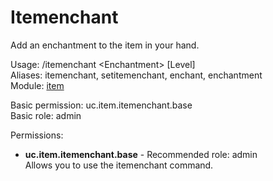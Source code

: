 Itemenchant
====
Add an enchantment to the item in your hand.

Usage: /itemenchant \<Enchantment\> \[Level\]<br>
Aliases: itemenchant, setitemenchant, enchant, enchantment<br>
Module: [item](../modules/item.md)<br>

Basic permission: uc.item.itemenchant.base<br>
Basic role: admin<br>

Permissions: <br>
* **uc.item.itemenchant.base** - Recommended role: admin<br>Allows you to use the itemenchant command.
